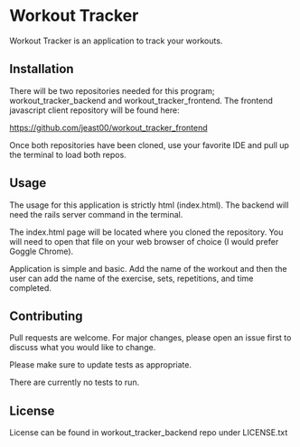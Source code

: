 # Workout Tracker

Workout Tracker is an application to track your workouts.

## Installation

There will be two repositories needed for this program; workout_tracker_backend and workout_tracker_frontend.  The frontend javascript client repository will be found here:

https://github.com/jeast00/workout_tracker_frontend

Once both repositories have been cloned, use your favorite IDE and pull up the terminal to load both repos.  

## Usage

The usage for this application is strictly html (index.html).  The backend will need the rails server command in the terminal.  

The index.html page will be located where you cloned the repository.  You will need to open that file on your web browser of choice (I would prefer Goggle Chrome).

Application is simple and basic.  Add the name of the workout and then the user can add the name of the exercise, sets, repetitions, and time completed.  


## Contributing
Pull requests are welcome. For major changes, please open an issue first to discuss what you would like to change.

Please make sure to update tests as appropriate.

There are currently no tests to run.

## License
License can be found in workout_tracker_backend repo under LICENSE.txt


